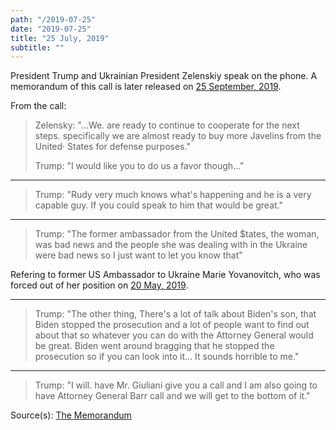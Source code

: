 ```yaml
---
path: "/2019-07-25"
date: "2019-07-25"
title: "25 July, 2019"
subtitle: ""
---
```


President Trump and Ukrainian President Zelenskiy speak on the phone. A memorandum of this call is later released on <a href="#2019-09-25">25 September, 2019</a>.

From the call:

> Zelensky: "...We. are ready to continue to cooperate for the next steps. specifically we are almost ready to buy more Javelins from the United· States for defense purposes."
>
> Trump: "I would like you to do us a favor though..."
---
> Trump: "Rudy very much knows what's happening and he is a very capable guy. If you could speak to him that would be great."
---
> Trump: "The former ambassador from the United $tates, the woman, was bad news and the people she was dealing with in the Ukraine were bad news so I just want to let you know that"

Refering to former US Ambassador to Ukraine Marie Yovanovitch, who was forced out of her position on <a href="#2019-05-20">20 May, 2019</a>.

---
> Trump: "The other thing, There's a lot of talk about Biden's son, that Biden stopped the prosecution and a lot of people want to find out about that so whatever you can do with the Attorney General would be great. Biden went around bragging that he stopped the prosecution so if you can look into it... It sounds horrible to me."
---
> Trump: "I will. have Mr. Giuliani give you a call and I am also going to have Attorney General Barr call and we will get to the bottom of it."

<span class="sources">
Source(s): <a href="https://www.whitehouse.gov/wp-content/uploads/2019/09/Unclassified09.2019.pdf" target="_blank" rel="noopener noreferrer">The Memorandum</a>
</span>
